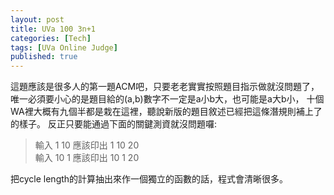 ```yaml
---
layout: post
title: UVa 100 3n+1
categories: [Tech]
tags: [UVa Online Judge]
published: true
---
```


這題應該是很多人的第一題ACM吧，只要老老實實按照題目指示做就沒問題了，
唯一必須要小心的是題目給的(a,b)數字不一定是a小b大，也可能是a大b小，
十個WA裡大概有九個半都是栽在這裡，聽說新版的題目敘述已經把這條潛規則補上了的樣子。
反正只要能通過下面的關鍵測資就沒問題囉:

> 輸入 1 10 應該印出 1 10 20 <br />
> 輸入 10 1 應該印出 10 1 20

把cycle length的計算抽出來作一個獨立的函數的話，程式會清晰很多。

<a class="embed" href="https://api.bitbucket.org/1.0/repositories/chchwy/chchwyacm/src/tip/100.cpp">
</a>
